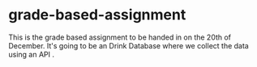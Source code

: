 # grade-based-assignment
This is the grade based assignment to be handed in on the 20th of December. It's going to be an Drink Database where we collect the data using an API .
